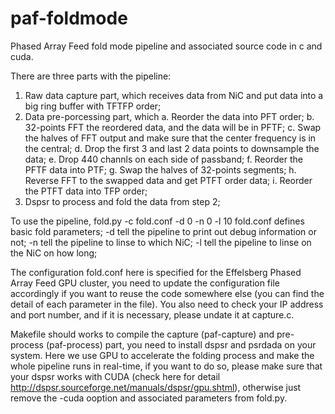 # paf-foldmode

Phased Array Feed fold mode pipeline and associated source code in c and cuda.

There are three parts with the pipeline:

1. Raw data capture part, which receives data from NiC and put data into a big ring buffer with TFTFP order;
2. Data pre-porcessing part, which
  a. Reorder the data into PFT order;
  b. 32-points FFT the reordered data, and the data will be in PFTF;
  c. Swap the halves of FFT output and make sure that the center frequency is in the central;
  d. Drop the first 3 and last 2 data points to downsample the data;
  e. Drop 440 channls on each side of passband;
  f. Reorder the PFTF data into PTF;
  g. Swap the halves of 32-points segments;
  h. Reverse FFT to the swapped data and get PTFT order data;
  i. Reorder the PTFT data into TFP order;
2. Dspsr to process and fold the data from step 2;

To use the pipeline, fold.py -c fold.conf -d 0 -n 0 -l 10
fold.conf defines basic fold parameters;
-d tell the pipeline to print out debug information or not;
-n tell the pipeline to linse to which NiC;
-l tell the pipeline to linse on the NiC on how long;

The configuration fold.conf here is specified for the Effelsberg Phased Array Feed GPU cluster, you need to update the configuration file accordingly if you want to reuse the code somewhere else (you can find the detail of each parameter in the file). You also need to check your IP address and port number, and if it is necessary, please undate it at capture.c.

Makefile should works to compile the capture (paf-capture) and pre-process (paf-process) part, you need to install dspsr and psrdada on your system. Here we use GPU to accelerate the folding process and make the whole pipeline runs in real-time, if you want to do so, please make sure that your dspsr works with CUDA (check here for detail http://dspsr.sourceforge.net/manuals/dspsr/gpu.shtml), otherwise just remove the -cuda ooption and associated parameters from fold.py.  
